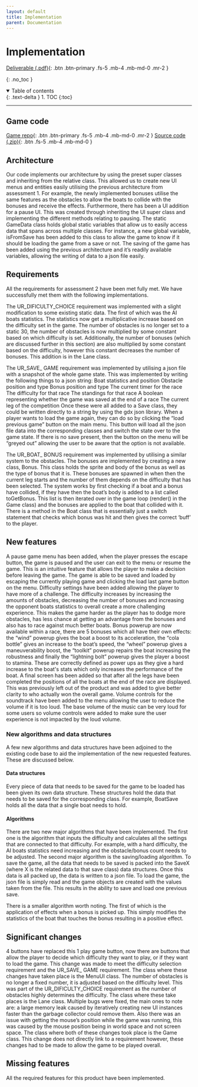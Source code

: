 ```yaml
---
layout: default
title: Implementation
parent: Documentation
---
```


# Implementation

[Deliverable (.pdf)](../../../assets/deliverables/current/Impl2.pdf){: .btn .btn-primary .fs-5 .mb-4 .mb-md-0 .mr-2 }

{: .no_toc }

<details open markdown="block">
  <summary>
    Table of contents
  </summary>
  {: .text-delta }
1. TOC
{:toc}
</details>

---

## Game code

[Game repo](https://github.com/LucasAxnix/ENG1-P2){: .btn .btn-primary .fs-5 .mb-4 .mb-md-0 .mr-2 } [Source code (.zip)](https://github.com/hardgforgifs/game/archive/1.0.3.zip){: .btn .fs-5 .mb-4 .mb-md-0 }

## Architecture
Our code implements our architecture by using the preset super classes and inheriting from the relative class. This allowed us to create new UI menus and entities easily utilising the previous architecture from assessment 1. For example, the newly implemented bonuses utilise the same features as the obstacles to allow the boats to collide with the bonuses and receive the effects. 
Furthermore, there has been a UI addition for a pause UI. This was created through inheriting the UI super class and implementing the different methods relating to pausing. The static GameData class holds global static variables that allow us to easily access data that spans across multiple classes. For instance, a new global variable, isFromSave has been added to this class to allow the game to know if it should be loading the game from a save or not.
The saving of the game has been added using the previous architecture and it’s readily available variables, allowing the writing of data to a json file easily.

## Requirements
All the requirements for assessment 2 have been met fully met. We have successfully met them with the following implementations.

The UR_DIFICULTY_CHOICE requirement was implemented with a slight modification to some existing static data. The first of which was the AI boats statistics. The statistics now get a multiplicative increase based on the difficulty set in the game. The number of obstacles is no longer set to a static 30, the number of obstacles is now multiplied by some constant based on which difficulty is set. Additionally, the number of bonuses (which are discussed further in this section) are also multiplied by some constant based on the difficulty, however this constant decreases the number of bonuses. This addition is in the Lane class.

The UR_SAVE_ GAME requirement was implemented by utilising a json file with a snapshot of the whole game state. This was implemented by writing the following things to a json string:
Boat statistics and position
Obstacle position and type
Bonus position and type
The current timer for the race
The difficulty for that race
The standings for that race
A boolean representing whether the game was saved at the end of a race
The current leg of the competition
Once these were all added to a Save class, they could be written directly to a string by using the gdx json library. When a player wants to load the game again, they can do so by clicking the “load previous game” button on the main menu. This button will load all the json file data into the corresponding classes and switch the state over to the game state. If there is no save present, then the button on the menu will be “greyed out” allowing the user to be aware that the option is not available.



The UR_BOAT_ BONUS requirement was implemented by utilising a similar system to the obstacles. 
The bonuses are implemented by creating a new class, Bonus. This class holds the sprite and body of the bonus as well as the type of bonus that it is. These bonuses are spawned in when then the current leg starts and the number of them depends on the difficulty that has been selected. The system works by first checking if a boat and a bonus have collided, if they have then the boat’s body is added to a list called toGetBonus. This list is then iterated over in the game loop (render() in the Game class) and the bonuses are applied to the boat that collided with it. There is a method in the Boat class that is essentially just a switch statement that checks which bonus was hit and then gives the correct ‘buff’ to the player.


## New features
A pause game menu has been added, when the player presses the escape button, the game is paused and the user can exit to the menu or resume the game. This is an intuitive feature that allows the player to make a decision before leaving the game.
The game is able to be saved and loaded by escaping the currently playing game and clicking the load last game button on the menu.
Difficulty settings have been added allowing the player to have more of a challenge. The difficulty increases by increasing the amounts of obstacles, decreasing the number of bonuses and increasing the opponent boats statistics to overall create a more challenging experience. This makes the game harder as the player has to dodge more obstacles, has less chance at getting an advantage from the bonuses and also has to race against much better boats.
Bonus powerup are now available within a race, there are 5 bonuses which all have their own effects: the “wind” powerup gives the boat a boost to its acceleration, the “cola bottle” gives an increase to the boat’s speed, the “wheel” powerup gives a maneuverability boost, the “toolkit” powerup repairs the boat increasing the robustness and finally the “lightning bolt” powerup gives the player a boost to stamina. These are correctly defined as power ups as they give a hard increase to the boat's stats which only increases the performance of the boat.
A final screen has been added so that after all the legs have been completed the positions of all the boats at the end of the race are displayed. This was previously left out of the product and was added to give better clarity to who actually won the overall game.
Volume controls for the soundtrack have been added to the menu allowing the user to reduce the volume if it is too loud. The base volume of the music can be very loud for some users so volume controls were added to make sure the user experience is not impacted by the loud volume.
	
### New algorithms and data structures
A few new algorithms and data structures have been adjoined to the existing code base to aid the implementation of the new requested features. These are discussed below.

#### Data structures
Every piece of data that needs to be saved for the game to be loaded has been given its own data structure. These structures hold the data that needs to be saved for the corresponding class. For example, BoatSave holds all the data that a single boat needs to hold.

#### Algorithms
There are two new major algorithms that have been implemented. The first one is the algorithm that inputs the difficulty and calculates all the settings that are connected to that difficulty. For example, with a hard difficulty, the AI boats statistics need increasing and the obstacle/bonus count needs to be adjusted.
The second major algorithm is the saving/loading algorithm. To save the game, all the data that needs to be saved is packed into the SaveX (where X is the related data to that save class) data structures. Once this data is all packed up, the data is written to a json file. To load the game, the json file is simply read and the game objects are created with the values taken from the file. This results in the ability to save and load one previous save.

There is a smaller algorithm worth noting. The first of which is the application of effects when a bonus is picked up. This simply modifies the statistics of the boat that touches the bonus resulting in a positive effect.
	
## Significant changes
4 buttons have replaced this 1 play game button, now there are buttons that allow the player to decide which difficulty they want to play, or if they want to load the game. This change was made to meet the difficulty selection requirement and the UR_SAVE_ GAME requirement. The class where these changes have taken place is the MenuUI class.
The number of obstacles is no longer a fixed number, it is adjusted based on the difficulty level. This was part of the UR_DIFICULTY_CHOICE requirement as the number of obstacles highly determines the difficulty. The class where these take places is the Lane class.
Multiple bugs were fixed, the main ones to note are: a large memory leak caused by iteratively creating new UI instances faster than the garbage collector could remove them. Also there was an issue with getting the mouse’s position while the game was running, this was caused by the mouse position being in world space and not screen space. The class where both of these changes took place is the Game class. This change does not directly link to a requirement however, these changes had to be made to allow the game to be played overall.

## Missing features
All the required features for this product have been implemented.
